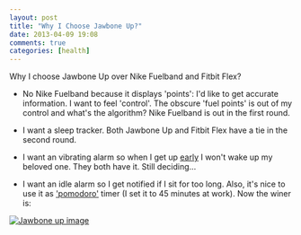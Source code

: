 ```yaml
---
layout: post
title: "Why I Choose Jawbone Up?"
date: 2013-04-09 19:08
comments: true
categories: [health]
---
```

Why I choose Jawbone Up over Nike Fuelband and Fitbit Flex?

- No Nike Fuelband because it displays 'points': I'd like to get accurate information. I want to feel 'control'. The obscure 'fuel points' is out of my control and what's the algorithm? Nike Fuelband is out in the first round.

- I want a sleep tracker. Both Jawbone Up and Fitbit Flex have a tie in the second round.

- I want an vibrating alarm so when I get up [early](http://hamxiaoz.com/blog/2013/01/19/2013-resolution/) I won't wake up my beloved one. They both have it. Still deciding...

- I want an idle alarm so I get notified if I sit for too long. Also, it's nice to use it as ['pomodoro'](http://www.pomodorotechnique.comments/) timer (I set it to 45 minutes at work). Now the winer is:

<a target="_blank" href="http://www.amazon.com/UP-Jawbone-Medium-Wristband-Packaging/dp/B00A17IAO0/?_encoding=UTF8&camp=1789&creative=9325&keywords=jawbone%20up&linkCode=ur2&qid=1365560917&sr=8-1&tag=hamxiaozcom-20"><img src="http://ecx.images-amazon.com/images/I/417mxjzpiNL._SX300_.jpg" alt="Jawbone up image"></a><img src="http://www.assoc-amazon.com/e/ir?t=hamxiaozcom-20&l=ur2&o=1" width="1" height="1" border="0" alt="" style="border:none !important; margin:0px !important;" />